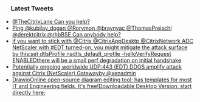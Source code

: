 <h3><a href="https://twitter.com/endi24"><img height=16 src="https://upload.wikimedia.org/wikipedia/sco/9/9f/Twitter_bird_logo_2012.svg"></a> Latest Tweets</h3>

<!-- BLOG-POST-LIST:START -->
- [@TheCitrixLane Can you help?](https://rss.app/articles/cb4e791f6f6d729c074351566bd3a7c508111d6e1a31b6e890b6c809918773d2f150f40f6dd9df6df2a6627ddb16089360dd68e1c0)
- [Ping @kubilay_dogan @Rorymon @braynyac @ThomasPreischl @derektcitrix @rhbBSE Can anybody help?](https://rss.app/articles/cb4e791f6f6d729c074351566bd3a7c508111d6e1a31b6e890b6c809918773d2f150f40f6dd9df6cf6a06e7fd71c079461d769e8c0)
- [if you want to stick with @Citrix @CitrixAppDesktp @CitrixNetwork ADC NetScaler with #EDT turned-on, you might mitigate the attack surface by this:set dtlsProfile nsdtls_default_profile -helloVerifyRequest ENABLEDthere will be a small perf degradation on initial handshake](https://rss.app/articles/cb4e791f6f6d729c074351566bd3a7c508111d6e2b37bdf3d1f68214b78968c3ad0cb15d2d9d9d77f2a16e7cde14089766d46ae0cb127312883fc5)
- [Potentially ongoing worldwide UDP:443 (EDT) DDOS amplify attack against Citrix (NetScaler) Gatewayby ⁦@xenadmin⁩](https://rss.app/articles/cb4e791f6f6d729c074351566bd3a7c508111d6e1a31b6e890b6c809918773d2f150f40f6dd9df68f6a76b78dc1d089560d26ce3c7)
- [DrawioOnline open-source diagram editing tool:  has templates for most IT and Engineering fields. It's free!Downloadable Desktop Version: start directly here:](https://rss.app/articles/cb4e791f6f6d729c074351566bd3a7c508111d6e1a31b6e890b6c809918773d2f150f40f6dd9de6ef1a76c74dc100b9062d26ee9c0)
<!-- BLOG-POST-LIST:END -->
